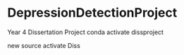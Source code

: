 # DepressionDetectionProject
Year 4 Dissertation Project
conda activate dissproject

new source activate Diss
